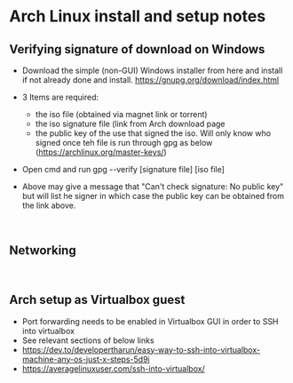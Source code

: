 # Arch Linux install and setup notes


## Verifying signature of download on Windows
- Download the simple (non-GUI) Windows installer from here and install if not already done and install.  https://gnupg.org/download/index.html

 - 3 Items are required:
    - the iso file (obtained via magnet link or torrent)
    - the iso signature file (link from Arch download page
    - the public key of the use that signed the iso.  Will only know who signed once teh file is run through gpg as below (https://archlinux.org/master-keys/)
 
 - Open cmd and run gpg --verify [signature file] [iso file]

 - Above may give a message that "Can't check signature: No public key" but will list he signer in which case the public key can be obtained from the link above.

<br>

## Networking



<br>

## Arch setup as Virtualbox guest

 - Port forwarding needs to be enabled in Virtualbox GUI in order to SSH into virtualbox
 - See relevant sections of below links
 - https://dev.to/developertharun/easy-way-to-ssh-into-virtualbox-machine-any-os-just-x-steps-5d9i
 - https://averagelinuxuser.com/ssh-into-virtualbox/


